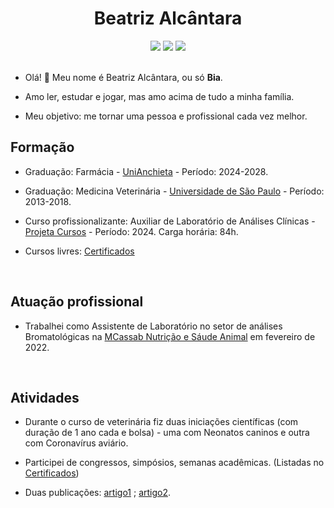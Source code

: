<h1 align="center">Beatriz Alcântara</h1>

<div align="center">
<a href = "mailto:alcantaral.beatriz@gmail.com"><img src="https://img.shields.io/badge/-Gmail-%23333?style=flat&logo=gmail&logoColor=white"></a>
<a href="https://www.linkedin.com/in/beatriz-alcantara-8a750b159/" target="_blank"><img src="https://img.shields.io/badge/-LinkedIn-%23333?style=flat&logo=linkedin"></a>
<a href="http://lattes.cnpq.br/4030442243713832" target="_blank"><img src="https://img.shields.io/static/v1?label=&message=Lattes&color=%23333"></a>

</div>
<br>

* Olá! :vulcan_salute: Meu nome é Beatriz Alcântara, ou só <b>Bia</b>.

* Amo ler, estudar e jogar, mas amo acima de tudo a minha família. 

* Meu objetivo: me tornar uma pessoa e profissional cada vez melhor.

<h2>Formação</h2>

* Graduação: Farmácia - [UniAnchieta](https://anchieta.br/presencial/farmacia/) - Período: 2024-2028.

* Graduação: Medicina Veterinária - [Universidade de São Paulo](http://portal.fmvz.usp.br/) - Período: 2013-2018.

* Curso profissionalizante: Auxiliar de Laboratório de Análises Clínicas - [Projeta Cursos](https://www.projetacursos.com.br/curso/auxiliar-de-laboratorio-de-analises-clinicas-) - Período: 2024. Carga horária: 84h.

* Cursos livres: [Certificados](./evidences/README.md)

<br>

<h2>Atuação profissional</h2>

* Trabalhei como Assistente de Laboratório no setor de análises Bromatológicas na [MCassab Nutrição e Sáude Animal](https://www.mcassab.com.br/nutricao-e-saude-animal/) em fevereiro de 2022.

<br>

<h2>Atividades</h2>

* Durante o curso de veterinária fiz duas iniciações científicas (com duração de 1 ano cada e bolsa) - uma com Neonatos caninos e outra com Coronavírus aviário.

* Participei de congressos, simpósios, semanas acadêmicas. (Listadas no [Certificados](./evidences/README.md))

* Duas publicações: [artigo1](https://www.revistas.usp.br/bjvras/article/view/166086/161852) ; [artigo2](https://www.scielo.br/j/gmb/a/mW6TWPVYBr6hKwrrGcfXF4n/?lang=en).


